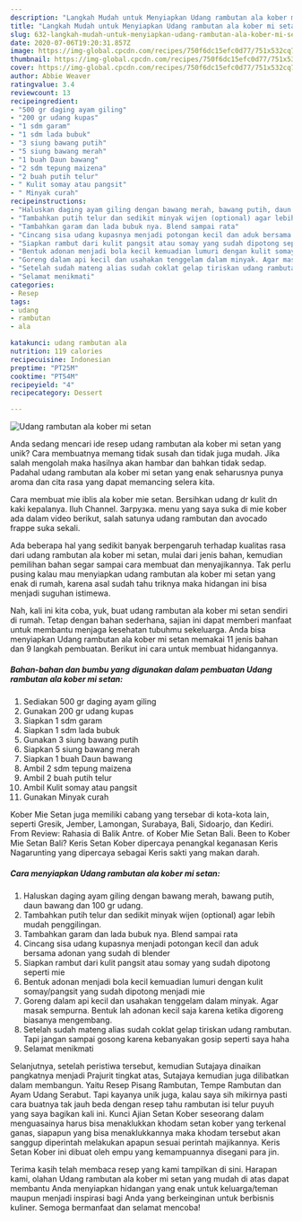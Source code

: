 ```yaml
---
description: "Langkah Mudah untuk Menyiapkan Udang rambutan ala kober mi setan yang Sempurna"
title: "Langkah Mudah untuk Menyiapkan Udang rambutan ala kober mi setan yang Sempurna"
slug: 632-langkah-mudah-untuk-menyiapkan-udang-rambutan-ala-kober-mi-setan-yang-sempurna
date: 2020-07-06T19:20:31.857Z
image: https://img-global.cpcdn.com/recipes/750f6dc15efc0d77/751x532cq70/udang-rambutan-ala-kober-mi-setan-foto-resep-utama.jpg
thumbnail: https://img-global.cpcdn.com/recipes/750f6dc15efc0d77/751x532cq70/udang-rambutan-ala-kober-mi-setan-foto-resep-utama.jpg
cover: https://img-global.cpcdn.com/recipes/750f6dc15efc0d77/751x532cq70/udang-rambutan-ala-kober-mi-setan-foto-resep-utama.jpg
author: Abbie Weaver
ratingvalue: 3.4
reviewcount: 13
recipeingredient:
- "500 gr daging ayam giling"
- "200 gr udang kupas"
- "1 sdm garam"
- "1 sdm lada bubuk"
- "3 siung bawang putih"
- "5 siung bawang merah"
- "1 buah Daun bawang"
- "2 sdm tepung maizena"
- "2 buah putih telur"
- " Kulit somay atau pangsit"
- " Minyak curah"
recipeinstructions:
- "Haluskan daging ayam giling dengan bawang merah, bawang putih, daun bawang dan 100 gr udang."
- "Tambahkan putih telur dan sedikit minyak wijen (optional) agar lebih mudah penggilingan."
- "Tambahkan garam dan lada bubuk nya. Blend sampai rata"
- "Cincang sisa udang kupasnya menjadi potongan kecil dan aduk bersama adonan yang sudah di blender"
- "Siapkan rambut dari kulit pangsit atau somay yang sudah dipotong seperti mie"
- "Bentuk adonan menjadi bola kecil kemuadian lumuri dengan kulit somay/pangsit yang sudah dipotong menjadi mie"
- "Goreng dalam api kecil dan usahakan tenggelam dalam minyak. Agar masak sempurna. Bentuk lah adonan kecil saja karena ketika digoreng biasanya mengembang."
- "Setelah sudah mateng alias sudah coklat gelap tiriskan udang rambutan. Tapi jangan sampai gosong karena kebanyakan gosip seperti saya haha"
- "Selamat menikmati"
categories:
- Resep
tags:
- udang
- rambutan
- ala

katakunci: udang rambutan ala 
nutrition: 119 calories
recipecuisine: Indonesian
preptime: "PT25M"
cooktime: "PT54M"
recipeyield: "4"
recipecategory: Dessert

---
```



![Udang rambutan ala kober mi setan](https://img-global.cpcdn.com/recipes/750f6dc15efc0d77/751x532cq70/udang-rambutan-ala-kober-mi-setan-foto-resep-utama.jpg)

Anda sedang mencari ide resep udang rambutan ala kober mi setan yang unik? Cara membuatnya memang tidak susah dan tidak juga mudah. Jika salah mengolah maka hasilnya akan hambar dan bahkan tidak sedap. Padahal udang rambutan ala kober mi setan yang enak seharusnya punya aroma dan cita rasa yang dapat memancing selera kita.

Cara membuat mie iblis ala kober mie setan. Bersihkan udang dr kulit dn kaki kepalanya. Iluh Channel. Загрузка. menu yang saya suka di mie kober ada dalam video berikut, salah satunya udang rambutan dan avocado frappe suka sekali.

Ada beberapa hal yang sedikit banyak berpengaruh terhadap kualitas rasa dari udang rambutan ala kober mi setan, mulai dari jenis bahan, kemudian pemilihan bahan segar sampai cara membuat dan menyajikannya. Tak perlu pusing kalau mau menyiapkan udang rambutan ala kober mi setan yang enak di rumah, karena asal sudah tahu triknya maka hidangan ini bisa menjadi suguhan istimewa.


Nah, kali ini kita coba, yuk, buat udang rambutan ala kober mi setan sendiri di rumah. Tetap dengan bahan sederhana, sajian ini dapat memberi manfaat untuk membantu menjaga kesehatan tubuhmu sekeluarga. Anda bisa menyiapkan Udang rambutan ala kober mi setan memakai 11 jenis bahan dan 9 langkah pembuatan. Berikut ini cara untuk membuat hidangannya.

<!--inarticleads1-->

##### Bahan-bahan dan bumbu yang digunakan dalam pembuatan Udang rambutan ala kober mi setan:

1. Sediakan 500 gr daging ayam giling
1. Gunakan 200 gr udang kupas
1. Siapkan 1 sdm garam
1. Siapkan 1 sdm lada bubuk
1. Gunakan 3 siung bawang putih
1. Siapkan 5 siung bawang merah
1. Siapkan 1 buah Daun bawang
1. Ambil 2 sdm tepung maizena
1. Ambil 2 buah putih telur
1. Ambil  Kulit somay atau pangsit
1. Gunakan  Minyak curah


Kober Mie Setan juga memiliki cabang yang tersebar di kota-kota lain, seperti Gresik, Jember, Lamongan, Surabaya, Bali, Sidoarjo, dan Kediri. From Review: Rahasia di Balik Antre. of Kober Mie Setan Bali. Been to Kober Mie Setan Bali? Keris Setan Kober dipercaya penangkal keganasan Keris Nagarunting yang dipercaya sebagai Keris sakti yang makan darah. 

<!--inarticleads2-->

##### Cara menyiapkan Udang rambutan ala kober mi setan:

1. Haluskan daging ayam giling dengan bawang merah, bawang putih, daun bawang dan 100 gr udang.
1. Tambahkan putih telur dan sedikit minyak wijen (optional) agar lebih mudah penggilingan.
1. Tambahkan garam dan lada bubuk nya. Blend sampai rata
1. Cincang sisa udang kupasnya menjadi potongan kecil dan aduk bersama adonan yang sudah di blender
1. Siapkan rambut dari kulit pangsit atau somay yang sudah dipotong seperti mie
1. Bentuk adonan menjadi bola kecil kemuadian lumuri dengan kulit somay/pangsit yang sudah dipotong menjadi mie
1. Goreng dalam api kecil dan usahakan tenggelam dalam minyak. Agar masak sempurna. Bentuk lah adonan kecil saja karena ketika digoreng biasanya mengembang.
1. Setelah sudah mateng alias sudah coklat gelap tiriskan udang rambutan. Tapi jangan sampai gosong karena kebanyakan gosip seperti saya haha
1. Selamat menikmati


Selanjutnya, setelah peristiwa tersebut, kemudian Sutajaya dinaikan pangkatnya menjadi Prajurit tingkat atas, Sutajaya kemudian juga dilibatkan dalam membangun. Yaitu Resep Pisang Rambutan, Tempe Rambutan dan Ayam Udang Serabut. Tapi kayanya unik juga, kalau saya sih mikirnya pasti cara buatnya tak jauh beda dengan resep tahu rambutan isi telur puyuh yang saya bagikan kali ini. Kunci Ajian Setan Kober seseorang dalam menguasainya harus bisa menaklukkan khodam setan kober yang terkenal ganas, siapapun yang bisa menaklukkannya maka khodam tersebut akan sanggup diperintah melakukan apapun sesuai perintah majikannya. Keris Setan Kober ini dibuat oleh empu yang kemampuannya disegani para jin. 

Terima kasih telah membaca resep yang kami tampilkan di sini. Harapan kami, olahan Udang rambutan ala kober mi setan yang mudah di atas dapat membantu Anda menyiapkan hidangan yang enak untuk keluarga/teman maupun menjadi inspirasi bagi Anda yang berkeinginan untuk berbisnis kuliner. Semoga bermanfaat dan selamat mencoba!
